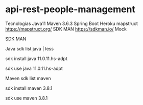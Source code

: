 # api-rest-people-management

Tecnologias
Java11
Maven 3.6.3
Spring Boot 
Heroku
mapstruct https://mapstruct.org/
SDK MAN https://sdkman.io/
Mock

SDK MAN

Java
sdk list java | less

sdk install java 11.0.11.hs-adpt

sdk use java 11.0.11.hs-adpt

Maven
sdk list maven

sdk install maven 3.8.1

sdk use maven 3.8.1



